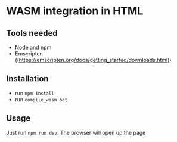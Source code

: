 # WASM integration in HTML 

## Tools needed
- Node and npm
- Emscripten ((https://emscripten.org/docs/getting_started/downloads.html))

## Installation
- run `npm install`
- run `compile_wasm.bat`


## Usage
Just run `npm run dev`. The browser will open up the page